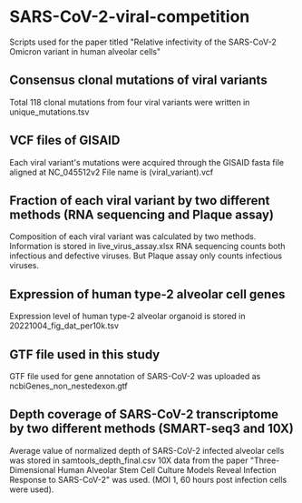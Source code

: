 # SARS-CoV-2-viral-competition
Scripts used for the paper titled "Relative infectivity of the SARS-CoV-2 Omicron variant in human alveolar cells"

## Consensus clonal mutations of viral variants 
Total 118 clonal mutations from four viral variants were written in unique_mutations.tsv

## VCF files of GISAID
Each viral variant's mutations were acquired through the GISAID fasta file aligned at NC_045512v2 
File name is (viral_variant).vcf

## Fraction of each viral variant by two different methods (RNA sequencing and Plaque assay)
Composition of each viral variant was calculated by two methods. Information is stored in live_virus_assay.xlsx
RNA sequencing counts both infectious and defective viruses. But Plaque assay only counts infectious viruses. 

## Expression of human type-2 alveolar cell genes 
Expression level of human type-2 alveolar organoid is stored in 20221004_fig_dat_per10k.tsv

## GTF file used in this study 
GTF file used for gene annotation of SARS-CoV-2 was uploaded as ncbiGenes_non_nestedexon.gtf 

## Depth coverage of SARS-CoV-2 transcriptome by two different methods (SMART-seq3 and 10X) 
Average value of normalized depth of SARS-CoV-2 infected alveolar cells was stored in samtools_depth_final.csv 
10X data from the paper "Three-Dimensional Human Alveolar Stem Cell Culture Models Reveal Infection Response to SARS-CoV-2" was used. (MOI 1, 60 hours post infection cells were used).
